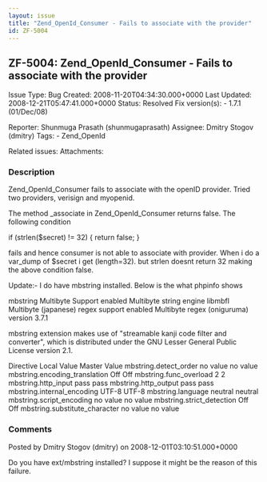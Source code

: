 ```yaml
---
layout: issue
title: "Zend_OpenId_Consumer - Fails to associate with the provider"
id: ZF-5004
---
```


ZF-5004: Zend\_OpenId\_Consumer - Fails to associate with the provider
----------------------------------------------------------------------

 Issue Type: Bug Created: 2008-11-20T04:34:30.000+0000 Last Updated: 2008-12-21T05:47:41.000+0000 Status: Resolved Fix version(s): - 1.7.1 (01/Dec/08)
 
 Reporter:  Shunmuga Prasath (shunmugaprasath)  Assignee:  Dmitry Stogov (dmitry)  Tags: - Zend\_OpenId
 
 Related issues: 
 Attachments: 
### Description

Zend\_OpenId\_Consumer fails to associate with the openID provider. Tried two providers, verisign and myopenid.

The method \_associate in Zend\_OpenId\_Consumer returns false. The following condition

if (strlen($secret) != 32) { return false; }

fails and hence consumer is not able to associate with provider. When i do a var\_dump of $secret i get (length=32). but strlen doesnt return 32 making the above condition false.

Update:- I do have mbstring installed. Below is the what phpinfo shows

mbstring Multibyte Support enabled Multibyte string engine libmbfl Multibyte (japanese) regex support enabled Multibyte regex (oniguruma) version 3.7.1

mbstring extension makes use of "streamable kanji code filter and converter", which is distributed under the GNU Lesser General Public License version 2.1.

Directive Local Value Master Value mbstring.detect\_order no value no value mbstring.encoding\_translation Off Off mbstring.func\_overload 2 2 mbstring.http\_input pass pass mbstring.http\_output pass pass mbstring.internal\_encoding UTF-8 UTF-8 mbstring.language neutral neutral mbstring.script\_encoding no value no value mbstring.strict\_detection Off Off mbstring.substitute\_character no value no value

 

 

### Comments

Posted by Dmitry Stogov (dmitry) on 2008-12-01T03:10:51.000+0000

Do you have ext/mbstring installed? I suppose it might be the reason of this failure.

 

 